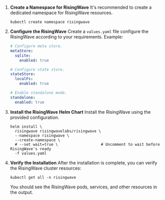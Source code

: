 1. **Create a Namespace for RisingWave** It's recommended to create a dedicated namespace for RisingWave resources.

   ```shell
   kubectl create namespace risingwave
   ```

2. **Configure the RisingWave** Create a `values.yaml` file configure the RisingWave according to your requirements. Example:

    ```yaml
    # Configure meta store.
    metaStore:
      sqlite:
        enabled: true
    
    # Configure state store.
    stateStore:
      localFs:
        enabled: true
   
    # Enable standalone mode.
    standalone:
      enabled: true
    ```

3. **Install the RisingWave Helm Chart** Install the RisingWave using the provided configuration.

   ```shell
   helm install \
     risingwave risingwavelabs/risingwave \
     --namespace risingwave \
     --create-namespace \
     # --set wait=true \                   # Uncomment to wait before RisingWave's ready                             
     -f values.yaml
   ```

4. **Verify the Installation** After the installation is complete, you can verify the RisingWave cluster resources:

   ```shell
   kubectl get all -n risingwave
   ```

   You should see the RisingWave pods, services, and other resources in the output.
